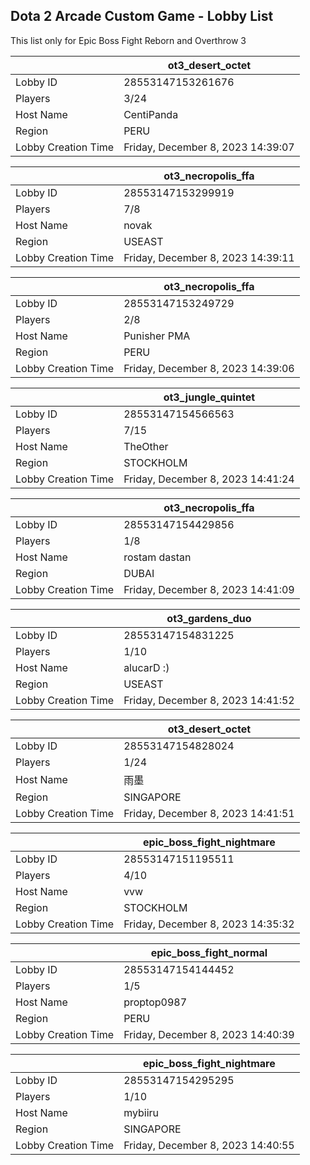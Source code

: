 ## Dota 2 Arcade Custom Game - Lobby List

This list only for Epic Boss Fight Reborn and Overthrow 3

|  | ot3_desert_octet |
| ------ | ------ |
| Lobby ID | 28553147153261676 |
| Players | 3/24 |
| Host Name | CentiPanda |
| Region | PERU |
| Lobby Creation Time | Friday, December 8, 2023 14:39:07 |


|  | ot3_necropolis_ffa |
| ------ | ------ |
| Lobby ID | 28553147153299919 |
| Players | 7/8 |
| Host Name | novak |
| Region | USEAST |
| Lobby Creation Time | Friday, December 8, 2023 14:39:11 |


|  | ot3_necropolis_ffa |
| ------ | ------ |
| Lobby ID | 28553147153249729 |
| Players | 2/8 |
| Host Name | Punisher PMA |
| Region | PERU |
| Lobby Creation Time | Friday, December 8, 2023 14:39:06 |


|  | ot3_jungle_quintet |
| ------ | ------ |
| Lobby ID | 28553147154566563 |
| Players | 7/15 |
| Host Name | TheOther |
| Region | STOCKHOLM |
| Lobby Creation Time | Friday, December 8, 2023 14:41:24 |


|  | ot3_necropolis_ffa |
| ------ | ------ |
| Lobby ID | 28553147154429856 |
| Players | 1/8 |
| Host Name | rostam dastan |
| Region | DUBAI |
| Lobby Creation Time | Friday, December 8, 2023 14:41:09 |


|  | ot3_gardens_duo |
| ------ | ------ |
| Lobby ID | 28553147154831225 |
| Players | 1/10 |
| Host Name | alucarD :) |
| Region | USEAST |
| Lobby Creation Time | Friday, December 8, 2023 14:41:52 |


|  | ot3_desert_octet |
| ------ | ------ |
| Lobby ID | 28553147154828024 |
| Players | 1/24 |
| Host Name | 雨墨 |
| Region | SINGAPORE |
| Lobby Creation Time | Friday, December 8, 2023 14:41:51 |


|  | epic_boss_fight_nightmare |
| ------ | ------ |
| Lobby ID | 28553147151195511 |
| Players | 4/10 |
| Host Name | vvw |
| Region | STOCKHOLM |
| Lobby Creation Time | Friday, December 8, 2023 14:35:32 |


|  | epic_boss_fight_normal |
| ------ | ------ |
| Lobby ID | 28553147154144452 |
| Players | 1/5 |
| Host Name | proptop0987 |
| Region | PERU |
| Lobby Creation Time | Friday, December 8, 2023 14:40:39 |


|  | epic_boss_fight_nightmare |
| ------ | ------ |
| Lobby ID | 28553147154295295 |
| Players | 1/10 |
| Host Name | mybiiru |
| Region | SINGAPORE |
| Lobby Creation Time | Friday, December 8, 2023 14:40:55 |



